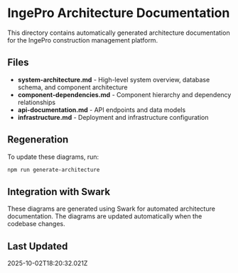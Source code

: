 # IngePro Architecture Documentation

This directory contains automatically generated architecture documentation for the IngePro construction management platform.

## Files

- **system-architecture.md** - High-level system overview, database schema, and component architecture
- **component-dependencies.md** - Component hierarchy and dependency relationships
- **api-documentation.md** - API endpoints and data models
- **infrastructure.md** - Deployment and infrastructure configuration

## Regeneration

To update these diagrams, run:

```bash
npm run generate-architecture
```

## Integration with Swark

These diagrams are generated using Swark for automated architecture documentation. The diagrams are updated automatically when the codebase changes.

## Last Updated

2025-10-02T18:20:32.021Z
